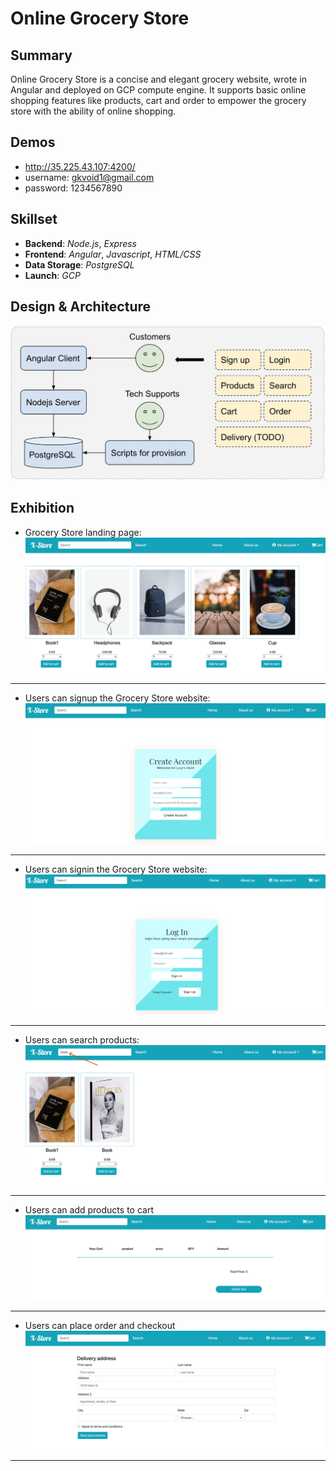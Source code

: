 # Online Grocery Store

## Summary

Online Grocery Store is a concise and elegant grocery website, wrote in Angular and deployed on GCP compute engine. It supports basic online shopping features
like products, cart and order to empower the grocery store with the ability of online shopping.

## Demos

* http://35.225.43.107:4200/
* username: gkvoid1@gmail.com
* password: 1234567890

## Skillset

* **Backend**: *Node.js*, *Express*
* **Frontend**: *Angular*, *Javascript*, *HTML/CSS*
* **Data Storage**: *PostgreSQL*
* **Launch**: *GCP*

## Design & Architecture

![image](./design/xstore.png)

## Exhibition

* Grocery Store landing page:
![image](./xstore/landing.png)

---

* Users can signup the Grocery Store website:
![image](./xstore/signup.png)

---

* Users can signin the Grocery Store website:
![image](./xstore/login.png)

---

* Users can search products:
![image](./xstore/search.png)

---

* Users can add products to cart
![image](./xstore/cart.png)

---

* Users can place order and checkout
![image](./xstore/checkout.png)

---
